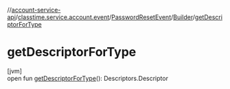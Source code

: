 //[account-service-api](../../../../index.md)/[classtime.service.account.event](../../index.md)/[PasswordResetEvent](../index.md)/[Builder](index.md)/[getDescriptorForType](get-descriptor-for-type.md)

# getDescriptorForType

[jvm]\
open fun [getDescriptorForType](get-descriptor-for-type.md)(): Descriptors.Descriptor

